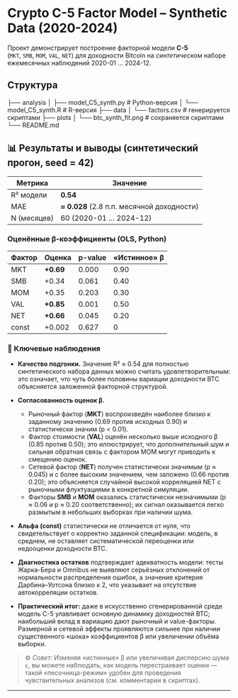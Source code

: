 # Crypto C-5 Factor Model – **Synthetic Data (2020-2024)**

Проект демонстрирует построение факторной модели **C-5**  
(`MKT`, `SMB`, `MOM`, `VAL`, `NET`) для доходности Bitcoin на *синтетическом* наборе
ежемесячных наблюдений 2020-01 … 2024-12.

## Структура
├── analysis
│ ├── model_C5_synth.py # Python-версия
│ └── model_C5_synth.R # R-версия
├── data
│ └── factors.csv # генерируется скриптами
├── plots
│ └── btc_synth_fit.png # сохраняется скриптами
└── README.md
## 📊  Результаты и выводы (синтетический прогон, seed = 42)

| Метрика | Значение |
|---------|----------|
| R² модели | **0.54** |
| MAE      | **≈ 0.028** (2.8 п.п. месячной доходности) |
| N (месяцев) | 60 (2020-01 … 2024-12) |

### Оценённые β-коэффициенты (OLS, Python)
| Фактор | Оценка | p-value | «Истинное» β |
|--------|--------|---------|--------------|
| MKT | **+0.69** | 0.000 | 0.90 |
| SMB | +0.34 | 0.061 | 0.40 |
| MOM | +0.35 | 0.203 | 0.30 |
| VAL | **+0.85** | 0.001 | 0.50 |
| NET | **+0.66** | 0.045 | 0.20 |
| const | +0.002 | 0.627 | 0 |

### 📌 Ключевые наблюдения  

* **Качество подгонки.** Значение R² ≈ 0.54 для полностью синтетического набора данных можно считать удовлетворительным: это означает, что чуть более половины вариации доходности BTC объясняется заложенной факторной структурой.  

* **Согласованность оценок β.**  
  * Рыночный фактор (**MKT**) воспроизведён наиболее близко к заданному значению (0.69 против исходных 0.90) и статистически значим (p < 0.01).  
  * Фактор стоимости (**VAL**) оценён несколько выше исходного β (0.85 против 0.50); это иллюстрирует, что дополнительный шум и сильная обратная связь с фактором MOM могут приводить к смещению оценок.  
  * Сетевой фактор (**NET**) получен статистически значимым (p ≈ 0.045) и с более высоким значением, чем заложено (0.66 против 0.20); это объясняется случайной высокой корреляцией NET с рыночными флуктуациями в конкретной симуляции.  
  * Факторы **SMB** и **MOM** оказались статистически незначимыми (p ≈ 0.06 и p ≈ 0.20 соответственно); их сигнал оказывается легко размытым в небольших выборках при наличии шума.  

* **Альфа (const)** статистически не отличается от нуля, что свидетельствует о корректно заданной спецификации: модель, в среднем, не оставляет систематической переоценки или недооценки доходности BTC.  

* **Диагностика остатков** подтверждает адекватность модели: тесты Жарка-Бера и Omnibus не выявляют серьёзных отклонений от нормальности распределения ошибок, а значение критерия Дарбина–Уотсона близко к 2, что указывает на отсутствие автокорреляции остатков.  

* **Практический итог:** даже в искусственно сгенерированной среде модель C-5 улавливает основную динамику доходностей BTC; наибольший вклад в вариацию дают рыночный и value-факторы. Размерной и сетевой эффекты проявляются сильнее при наличии существенного «шока» коэффициентов β или увеличении объёма выборки.

> ⚙️ *Совет:* Изменяя «истинные» β или увеличивая дисперсию шума `ε`, вы можете наблюдать, как модель перестраивает оценки — такой «песочница-режим» удобен для проведения чувствительных анализов (см. комментарии в скриптах).


---
